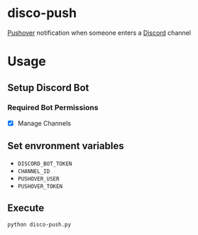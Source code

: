 # disco-push

[Pushover][pushover] notification when someone enters a [Discord][discord] channel

# Usage

## Setup Discord Bot

### Required Bot Permissions

- [x] Manage Channels

## Set envronment variables

- `DISCORD_BOT_TOKEN`
- `CHANNEL_ID`
- `PUSHOVER_USER`
- `PUSHOVER_TOKEN`

## Execute

```console
python disco-push.py
```

[pushover]: https://pushover.net
[discord]: https://discord.gg
